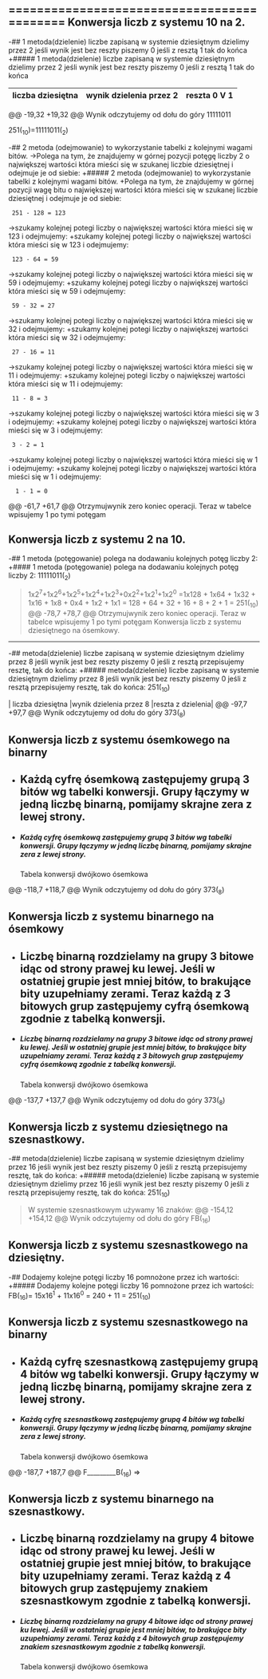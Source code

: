  ===========================================
 Konwersja liczb z systemu 10 na 2.
 ---------------------------------------------
-## 1 metoda(dzielenie) liczbe zapisaną w systemie dziesiętnym dzielimy przez 2 jeśli wynik jest bez reszty piszemy 0 jeśli z resztą 1 tak do końca
+##### 1 metoda(dzielenie) liczbe zapisaną w systemie dziesiętnym dzielimy przez 2 jeśli wynik jest bez reszty piszemy 0 jeśli z resztą 1 tak do końca
 
 | liczba dziesiętna |wynik dzielenia przez 2 |reszta 0 V 1|
 | ------ | ------ |  ------ |
@@ -19,32 +19,32 @@ Wynik odczytujemy od dołu do góry 11111011
 
 251(<sub>10</sub>)=11111011(<sub>2</sub>)
 
-## 2 metoda (odejmowanie) to wykorzystanie tabelki z kolejnymi wagami bitów. 
->Polega na tym, że znajdujemy w górnej pozycji potęgę liczby 2 o największej wartości która mieści się w szukanej liczbie dziesiętnej i odejmuje je od siebie:
+##### 2 metoda (odejmowanie) to wykorzystanie tabelki z kolejnymi wagami bitów. 
+Polega na tym, że znajdujemy w górnej pozycji wagę bitu o największej wartości która mieści się w szukanej liczbie dziesiętnej i odejmuje je od siebie:
 
     251 - 128 = 123
 
->szukamy kolejnej potegi liczby  o największej wartości która mieści się w 123 i odejmujemy:
+szukamy kolejnej potegi liczby  o największej wartości która mieści się w 123 i odejmujemy:
     
     123 - 64 = 59
 
->szukamy kolejnej potegi liczby  o największej wartości która mieści się w 59 i odejmujemy:
+szukamy kolejnej potegi liczby  o największej wartości która mieści się w 59 i odejmujemy:
     
     59 - 32 = 27
 
->szukamy kolejnej potegi liczby  o największej wartości która mieści się w 32 i odejmujemy:
+szukamy kolejnej potegi liczby  o największej wartości która mieści się w 32 i odejmujemy:
     
     27 - 16 = 11
 
->szukamy kolejnej potegi liczby  o największej wartości która mieści się w 11 i odejmujemy:
+szukamy kolejnej potegi liczby  o największej wartości która mieści się w 11 i odejmujemy:
     
     11 - 8 = 3
 
->szukamy kolejnej potegi liczby  o największej wartości która mieści się w 3 i odejmujemy:
+szukamy kolejnej potegi liczby  o największej wartości która mieści się w 3 i odejmujemy:
     
     3 - 2 = 1
 
->szukamy kolejnej potegi liczby  o największej wartości która mieści się w 1 i odejmujemy:
+szukamy kolejnej potegi liczby  o największej wartości która mieści się w 1 i odejmujemy:
     
      1 - 1 = 0
 
@@ -61,7 +61,7 @@ Otrzymujwynik zero koniec operacji. Teraz w tabelce wpisujemy 1 po tymi potęgam
  
  Konwersja liczb z systemu 2 na 10.
 ---------------------------------------------
-## 1 metoda (potęgowanie) polega na dodawaniu kolejnych potęg liczby 2:
+#### 1 metoda (potęgowanie) polega na dodawaniu kolejnych potęg liczby 2:
 11111011(<sub>2</sub>)
 
 >1x2<sup>7</sup>+1x2<sup>6</sup>+1x2<sup>5</sup>+1x2<sup>4</sup>+1x2<sup>3</sup>+0x2<sup>2</sup>+1x2<sup>1</sup>+1x2<sup>0</sup> =1x128 + 1x64 + 1x32 + 1x16 + 1x8 + 0x4 + 1x2 + 1x1 = 128 + 64 + 32 + 16 + 8 + 2 + 1 = 251(<sub>10</sub>)
@@ -78,7 +78,7 @@ Otrzymujwynik zero koniec operacji. Teraz w tabelce wpisujemy 1 po tymi potęgam
  Konwersja liczb z systemu dziesiętnego na ósemkowy.
 ---------------------------------------------
 
-## metoda(dzielenie) liczbe zapisaną w systemie dziesiętnym dzielimy przez 8 jeśli wynik jest bez reszty piszemy 0 jeśli z resztą przepisujemy resztę, tak do końca:
+##### metoda(dzielenie) liczbe zapisaną w systemie dziesiętnym dzielimy przez 8 jeśli wynik jest bez reszty piszemy 0 jeśli z resztą przepisujemy resztę, tak do końca:
 251(<sub>10</sub>)
 
 | liczba dziesiętna |wynik dzielenia przez 8 |reszta  z dzielenia|
@@ -97,7 +97,7 @@ Wynik odczytujemy od dołu do góry 373(<sub>8</sub>)
 
  Konwersja liczb z systemu ósemkowego na binarny
  -----------------------------------------------
- ## Każdą cyfrę ósemkową zastępujemy grupą 3 bitów wg tabelki konwersji. Grupy łączymy w jedną liczbę binarną, pomijamy skrajne zera z lewej strony.
+ ##### Każdą cyfrę ósemkową zastępujemy grupą 3 bitów wg tabelki konwersji. Grupy łączymy w jedną liczbę binarną, pomijamy skrajne zera z lewej strony.
 
     Tabela konwersji dwójkowo ósemkowa
     
@@ -118,7 +118,7 @@ Wynik odczytujemy od dołu do góry 373(<sub>8</sub>)
 
  Konwersja liczb z systemu binarnego na ósemkowy
  -----------------------------------------------
- ## Liczbę binarną rozdzielamy na grupy 3 bitowe idąc od strony prawej ku lewej. Jeśli w ostatniej grupie jest mniej bitów, to brakujące bity uzupełniamy zerami. Teraz każdą z 3 bitowych grup zastępujemy cyfrą ósemkową zgodnie z tabelką konwersji.
+ ##### Liczbę binarną rozdzielamy na grupy 3 bitowe idąc od strony prawej ku lewej. Jeśli w ostatniej grupie jest mniej bitów, to brakujące bity uzupełniamy zerami. Teraz każdą z 3 bitowych grup zastępujemy cyfrą ósemkową zgodnie z tabelką konwersji.
  
    Tabela konwersji dwójkowo ósemkowa
     
@@ -137,7 +137,7 @@ Wynik odczytujemy od dołu do góry 373(<sub>8</sub>)
  
   Konwersja liczb z systemu dziesiętnego na szesnastkowy.
 ---------------------------------------------
-## metoda(dzielenie) liczbe zapisaną w systemie dziesiętnym dzielimy przez 16 jeśli wynik jest bez reszty piszemy 0 jeśli z resztą przepisujemy resztę, tak do końca:
+##### metoda(dzielenie) liczbe zapisaną w systemie dziesiętnym dzielimy przez 16 jeśli wynik jest bez reszty piszemy 0 jeśli z resztą przepisujemy resztę, tak do końca:
 251(<sub>10</sub>)
 
 >W systemie szesnastkowym używamy 16 znaków:
@@ -154,12 +154,12 @@ Wynik odczytujemy od dołu do góry FB(<sub>16</sub>)
 
 Konwersja liczb z systemu szesnastkowego na dziesiętny.
 ---------------------------------------------
-## Dodajemy kolejne potęgi liczby 16 pomnożone przez ich wartości:
+##### Dodajemy kolejne potęgi liczby 16 pomnożone przez ich wartości:
 FB(<sub>16</sub>)= 15x16<sup>1</sup> + 11x16<sup>0</sup> = 240 + 11 = 251(<sub>10</sub>)
 
  Konwersja liczb z systemu szesnastkowego na binarny
  -----------------------------------------------
- ## Każdą cyfrę szesnastkową zastępujemy grupą 4 bitów wg tabelki konwersji. Grupy łączymy w jedną liczbę binarną, pomijamy skrajne zera z lewej strony.
+ ##### Każdą cyfrę szesnastkową zastępujemy grupą 4 bitów wg tabelki konwersji. Grupy łączymy w jedną liczbę binarną, pomijamy skrajne zera z lewej strony.
 
     Tabela konwersji dwójkowo ósemkowa
     
@@ -187,7 +187,7 @@ F_________B(<sub>16</sub>) =>
 
  Konwersja liczb z systemu binarnego na szesnastkowy.
  -----------------------------------------------
- ## Liczbę binarną rozdzielamy na grupy 4 bitowe idąc od strony prawej ku lewej. Jeśli w ostatniej grupie jest mniej bitów, to brakujące bity uzupełniamy zerami. Teraz każdą z 4 bitowych grup zastępujemy znakiem szesnastkowym zgodnie z tabelką konwersji.
+ ##### Liczbę binarną rozdzielamy na grupy 4 bitowe idąc od strony prawej ku lewej. Jeśli w ostatniej grupie jest mniej bitów, to brakujące bity uzupełniamy zerami. Teraz każdą z 4 bitowych grup zastępujemy znakiem szesnastkowym zgodnie z tabelką konwersji.
 
     Tabela konwersji dwójkowo ósemkowa
